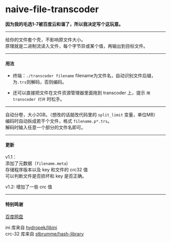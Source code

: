 # naive-file-transcoder

**因为我的毛选1-7被百度云和谐了，所以我决定写个这玩意。**

---------

给你的文件套个壳，不影响原文件大小。  
原理就是二进制流读入文件，每个字节异或某个值，再输出到目标文件。

--------

#### 用法

- 终端：`./transcoder filename` filename为文件名，自动识别文件后缀，为`.trs`则解码，否则编码。

- 还可以直接把文件在文件资源管理器里面拖到 transcoder 上，提示 `用 transcoder 打开` 时松手。

-------

自动分卷，大小2GB。（想改的话就改代码里的 `split_limit` 变量，单位MB）  
编码时自动拆成若干个文件，格式 `filename.p*.trs`。  
解码时输入任意一个部分的文件名即可。

----

#### 更新

v1.1：  
添加了元数据（`filename.meta`）  
存储程序版本以及 key 和文件的 crc32 值  
可以判断文件是否损坏和 key 是否正确。

v1.2:
增加了一些 crc 值

-----

#### 特别鸣谢

[百度网盘](https://pan.baidu.com/)

ini 库来自 [hydropek/libini](https://github.com/hydropek/libini)  
crc-32 库来自 [stbrumme/hash-library](https://github.com/stbrumme/hash-library)

